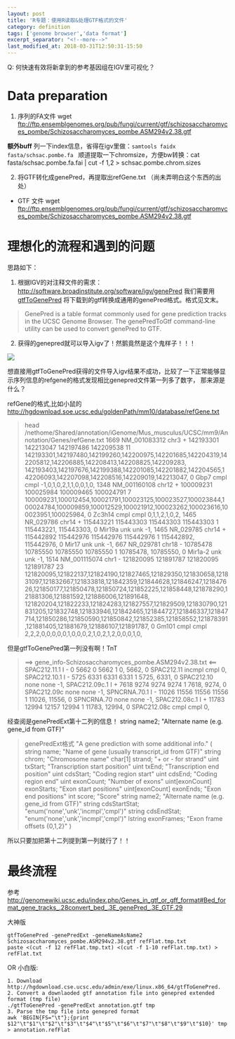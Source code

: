 ```yaml
---
layout: post
title: 'R专题：使用R读取&处理GTF格式的文件'
category: definition 
tags: ['genome browser','data format']
excerpt_separator: "<!--more-->"
last_modified_at: 2018-03-31T12:50:31-15:50
---
```



Q: 何快速有效将新拿到的参考基因组在IGV里可视化？


<!--more-->

# Data preparation 
1. 序列的FA文件
wget ftp://ftp.ensemblgenomes.org/pub/fungi/current/gtf/schizosaccharomyces_pombe/Schizosaccharomyces_pombe.ASM294v2.38.gtf

__额外buff__
列一下index信息，省得在igv里做：`samtools faidx fasta/schsac.pombe.fa `
顺道提取一下chromsize，方便bw转换：cat fasta/schsac.pombe.fa.fai | cut -f 1,2 > schsac.pombe.chrom.sizes

2. 将GTF转化成genePred，再提取出refGene.txt （尚未弄明白这个东西的出处）
 - GTF 文件
wget ftp://ftp.ensemblgenomes.org/pub/fungi/current/gtf/schizosaccharomyces_pombe/Schizosaccharomyces_pombe.ASM294v2.38.gtf


# 理想化的流程和遇到的问题

思路如下：
1. 根据IGV的对注释文件的需求：http://software.broadinstitute.org/software/igv/genePred
我们需要用[gtfToGenePred]( http://hgdownload.soe.ucsc.edu/admin/exe/) 将下载到的gtf转换成通用的genePred格式。格式见文末。

>GenePred is a table format commonly used for gene prediction tracks in the UCSC Genome Browser. The genePredToGtf command-line utility can be used to convert genePred to GTF.

2.  获得的genepred就可以导入igv了！然鹅竟然是这个鬼样子！！！

![](http://owxb9z5ea.bkt.clouddn.com/18-3-31/94419347.jpg)


想直接用gtfToGenePred获得的文件导入igv结果不成功，比较了一下正常能够显示序列信息的refgene的格式发现相比genepred文件第一列多了数字，
那来源是什么？

refGene的格式,比如小鼠的 http://hgdownload.soe.ucsc.edu/goldenPath/mm10/database/refGene.txt
>head /nethome/Shared/annotation/iGenome/Mus_musculus/UCSC/mm9/Annotation/Genes/refGene.txt 
1669    NM_001083312    chr3    +    142193301    142213047    142197486    142209538    11    142193301,142197480,142199260,142200975,142201685,142204319,142205812,142206885,142208413,142208825,142209283,    142193403,142197676,142199388,142201085,142201882,142204565,142206093,142207098,142208516,142209019,142213047,    0    Gbp7    cmpl    cmpl    -1,0,1,0,2,1,1,0,0,1,0,
1348    NM_001160108    chr12    +    100009231    100025984    100009465    100024791    7    100009231,100012454,100021791,100023125,100023527,100023844,100024784,100009859,100012529,100021912,100023262,100023616,100023951,100025984,    0    Zc3h14    cmpl    cmpl    0,1,1,2,1,0,2,
1465    NR_029786    chr14    +    115443221    115443303    115443303    115443303    1    115443221,    115443303,    0    Mir19a    unk    unk    -1,
1465    NR_029785    chr14    +    115442892    115442976    115442976    115442976    1    115442892,    115442976,    0    Mir17    unk    unk    -1,
667    NR_029781    chr18    -    10785478    10785550    10785550    10785550    1    10785478,    10785550,    0    Mir1a-2    unk    unk    -1,
1514    NM_001115074    chr1    -    121820095    121891787    121820095    121891787    23    121820095,121822137,121824190,121827465,121829350,121830658,121831097,121832667,121833818,121842359,121844628,121846247,121847626,121850177,121850478,121850724,121852225,121858448,121878290,121881306,121881592,121886006,121891648,    121820204,121822233,121824283,121827557,121829509,121830790,121831205,121832748,121833946,121842465,121844727,121846337,121847714,121850286,121850590,121850842,121852385,121858552,121878391,121881405,121881679,121886107,121891787,    0    Gm101    cmpl    cmpl    2,2,2,0,0,0,0,0,1,0,0,0,2,1,0,2,1,2,0,0,0,1,0,


但是gtfToGenePred第一列没有啊！TnT
> ==> gene_info-Schizosaccharomyces_pombe.ASM294v2.38.txt <==
SPAC212.11.1	I	-	0	5662	0	5662	1	0,	5662,	0	SPAC212.11	incmpl	cmpl	0,
SPAC212.10.1	I	-	5725	6331	6331	6331	1	5725,	6331,	0	SPAC212.10	none	none	-1,
SPAC212.09c.1	I	+	7618	9274	9274	9274	1	7618,	9274,	0	SPAC212.09c	none	none	-1,
SPNCRNA.70.1	I	-	11026	11556	11556	11556	1	11026,	11556,	0	SPNCRNA.70	none	none	-1,
SPAC212.08c.1	I	+	11783	12994	12157	12994	1	11783,	12994,	0	SPAC212.08c	cmpl	cmpl	0,



经查阅是genePredExt第十二列的信息！ string name2; "Alternate name (e.g. gene_id from GTF)"
> genePredExt格式
"A gene prediction with some additional info."
    (
    string name; "Name of gene (usually transcript_id from GTF)"
    string chrom; "Chromosome name"
    char[1] strand; "+ or - for strand"
    uint txStart; "Transcription start position"
    uint txEnd; "Transcription end position"
    uint cdsStart; "Coding region start"
    uint cdsEnd; "Coding region end"
    uint exonCount; "Number of exons"
    uint[exonCount] exonStarts; "Exon start positions"
    uint[exonCount] exonEnds; "Exon end positions"
    int score; "Score"
    string name2; "Alternate name (e.g. gene_id from GTF)"
    string cdsStartStat; "enum('none','unk','incmpl','cmpl')"
    string cdsEndStat; "enum('none','unk','incmpl','cmpl')"
    lstring exonFrames; "Exon frame offsets {0,1,2}"
    )

所以只要加把第十二列提到第一列就行了！！



# 最终流程
参考 http://genomewiki.ucsc.edu/index.php/Genes_in_gtf_or_gff_format#Bed_format_gene_tracks_.28convert_bed_.3E_genePred_.3E_GTF.29

大神版
```
gtfToGenePred -genePredExt -geneNameAsName2 Schizosaccharomyces_pombe.ASM294v2.38.gtf refFlat.tmp.txt
paste <(cut -f 12 refFlat.tmp.txt) <(cut -f 1-10 refFlat.tmp.txt) > refFlat.txt
```

OR 小白版:
```
1. Download http://hgdownload.cse.ucsc.edu/admin/exe/linux.x86_64/gtfToGenePred.
2. Convert a downlaoded gtf annotation file into genepred extended format (tmp file)
./gtfToGenePred -genePredExt annotation.gtf tmp
3. Parse the tmp file into genepred format 
awk 'BEGIN{FS="\t"};{print $12"\t"$1"\t"$2"\t"$3"\t"$4"\t"$5"\t"$6"\t"$7"\t"$8"\t"$9"\t"$10}' tmp > annotation.refFlat
```


